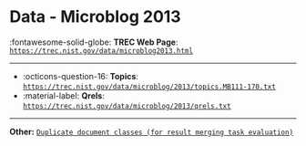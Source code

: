 # Data - Microblog 2013 

:fontawesome-solid-globe: **TREC Web Page**: [`https://trec.nist.gov/data/microblog2013.html`](https://trec.nist.gov/data/microblog2013.html)

---

- :octicons-question-16: **Topics**: [`https://trec.nist.gov/data/microblog/2013/topics.MB111-170.txt`](https://trec.nist.gov/data/microblog/2013/topics.MB111-170.txt)
- :material-label: **Qrels**: [`https://trec.nist.gov/data/microblog/2013/qrels.txt`](https://trec.nist.gov/data/microblog/2013/qrels.txt)


---

**Other:** [`Duplicate document classes (for result merging task evaluation)`](https://trec.nist.gov/data/federated/2013/duplicates.txt)
